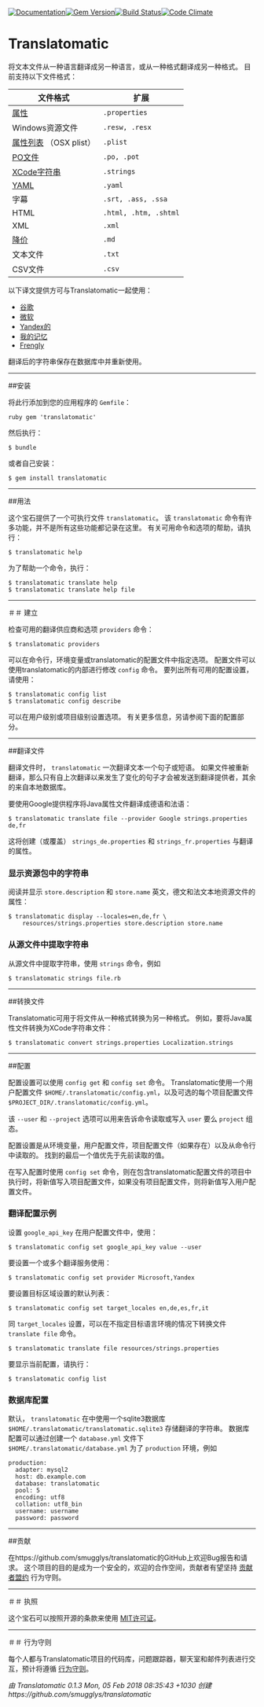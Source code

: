 [![Documentation](http://img.shields.io/badge/yard-docs-blue.svg)](http://www.rubydoc.info/gems/translatomatic)[![Gem Version](https://badge.fury.io/rb/translatomatic.svg)](https://badge.fury.io/rb/translatomatic)[![Build Status](https://travis-ci.org/smugglys/translatomatic.svg?branch=master)](https://travis-ci.org/smugglys/translatomatic)[![Code Climate](https://codeclimate.com/github/smugglys/translatomatic.svg)](https://codeclimate.com/github/smugglys/translatomatic)

# Translatomatic

将文本文件从一种语言翻译成另一种语言，或从一种格式翻译成另一种格式。 目前支持以下文件格式：

| 文件格式 | 扩展 |
| --- | --- |
| [属性](https://en.wikipedia.org/wiki/.properties) | `.properties` |
| Windows资源文件 | `.resw, .resx` |
| [属性列表](https://en.wikipedia.org/wiki/Property_list) （OSX plist） | `.plist` |
| [PO文件](https://www.gnu.org/software/gettext/manual/html_node/PO-Files.html) | `.po, .pot` |
| [XCode字符串](https://developer.apple.com/library/content/documentation/Cocoa/Conceptual/LoadingResources/Strings/Strings.html) | `.strings` |
| [YAML](http://yaml.org/) | `.yaml` |
| 字幕 | `.srt, .ass, .ssa` |
| HTML | `.html, .htm, .shtml` |
| XML | `.xml` |
| [降价](https://en.wikipedia.org/wiki/Markdown) | `.md` |
| 文本文件 | `.txt` |
| CSV文件 | `.csv` |

以下译文提供方可与Translatomatic一起使用：

- [谷歌](https://cloud.google.com/translate/)
- [微软](https://www.microsoft.com/en-us/translator/translatorapi.aspx)
- [Yandex的](https://tech.yandex.com/translate/)
- [我的记忆](https://mymemory.translated.net/doc/)
- [Frengly](http://www.frengly.com/api)

翻译后的字符串保存在数据库中并重新使用。

* * *

##安装

将此行添加到您的应用程序的 `Gemfile`：

`ruby
gem 'translatomatic'
`

然后执行：

    $ bundle

或者自己安装：

    $ gem install translatomatic

* * *

##用法

这个宝石提供了一个可执行文件 `translatomatic`。 该 `translatomatic` 命令有许多功能，并不是所有这些功能都记录在这里。 有关可用命令和选项的帮助，请执行：

    $ translatomatic help

为了帮助一个命令，执行：

    $ translatomatic translate help
    $ translatomatic translate help file

* * *

＃＃ 建立

检查可用的翻译供应商和选项 `providers` 命令：

    $ translatomatic providers

可以在命令行，环境变量或translatomatic的配置文件中指定选项。 配置文件可以使用translatomatic的内部进行修改 `config` 命令。 要列出所有可用的配置设置，请使用：

    $ translatomatic config list
    $ translatomatic config describe

可以在用户级别或项目级别设置选项。 有关更多信息，另请参阅下面的配置部分。

* * *

##翻译文件

翻译文件时， `translatomatic` 一次翻译文本一个句子或短语。 如果文件被重新翻译，那么只有自上次翻译以来发生了变化的句子才会被发送到翻译提供者，其余的来自本地数据库。

要使用Google提供程序将Java属性文件翻译成德语和法语：

    $ translatomatic translate file --provider Google strings.properties de,fr

这将创建（或覆盖） `strings_de.properties` 和 `strings_fr.properties` 与翻译的属性。

### 显示资源包中的字符串

阅读并显示 `store.description` 和 `store.name` 英文，德文和法文本地资源文件的属性：

    $ translatomatic display --locales=en,de,fr \
        resources/strings.properties store.description store.name

### 从源文件中提取字符串

从源文件中提取字符串，使用 `strings` 命令，例如

    $ translatomatic strings file.rb

* * *

##转换文件

Translatomatic可用于将文件从一种格式转换为另一种格式。 例如，要将Java属性文件转换为XCode字符串文件：

    $ translatomatic convert strings.properties Localization.strings

* * *

##配置

配置设置可以使用 `config get` 和 `config set` 命令。 Translatomatic使用一个用户配置文件 `$HOME/.translatomatic/config.yml`，以及可选的每个项目配置文件 `$PROJECT_DIR/.translatomatic/config.yml`。

该 `--user` 和 `--project` 选项可以用来告诉命令读取或写入 `user` 要么 `project` 组态。

配置设置是从环境变量，用户配置文件，项目配置文件（如果存在）以及从命令行中读取的。 找到的最后一个值优先于先前读取的值。

在写入配置时使用 `config set` 命令，则在包含translatomatic配置文件的项目中执行时，将新值写入项目配置文件，如果没有项目配置文件，则将新值写入用户配置文件。

### 翻译配置示例

设置 `google_api_key` 在用户配置文件中，使用：

    $ translatomatic config set google_api_key value --user

要设置一个或多个翻译服务使用：

    $ translatomatic config set provider Microsoft,Yandex

要设置目标区域设置的默认列表：

    $ translatomatic config set target_locales en,de,es,fr,it

同 `target_locales` 设置，可以在不指定目标语言环境的情况下转换文件 `translate file` 命令。

    $ translatomatic translate file resources/strings.properties

要显示当前配置，请执行：

    $ translatomatic config list

### 数据库配置

默认， `translatomatic` 在中使用一个sqlite3数据库 `$HOME/.translatomatic/translatomatic.sqlite3` 存储翻译的字符串。 数据库配置可以通过创建一个 `database.yml` 文件下 `$HOME/.translatomatic/database.yml` 为了 `production` 环境，例如

    production:
      adapter: mysql2
      host: db.example.com
      database: translatomatic
      pool: 5
      encoding: utf8
      collation: utf8_bin
      username: username
      password: password

* * *

##贡献

在https://github.com/smugglys/translatomatic的GitHub上欢迎Bug报告和请求。 这个项目的目的是成为一个安全的，欢迎的合作空间，贡献者有望坚持 [贡献者盟约](http://contributor-covenant.org) 行为守则。

* * *

＃＃ 执照

这个宝石可以按照开源的条款来使用 [MIT许可证](https://opensource.org/licenses/MIT)。

* * *

＃＃ 行为守则

每个人都与Translatomatic项目的代码库，问题跟踪器，聊天室和邮件列表进行交互，预计将遵循 [行为守则](https://github.com/smugglys/translatomatic/blob/master/CODE_OF_CONDUCT.md)。

_由 Translatomatic 0.1.3 Mon, 05 Feb 2018 08:35:43 +1030 创建https://github.com/smugglys/translatomatic_
